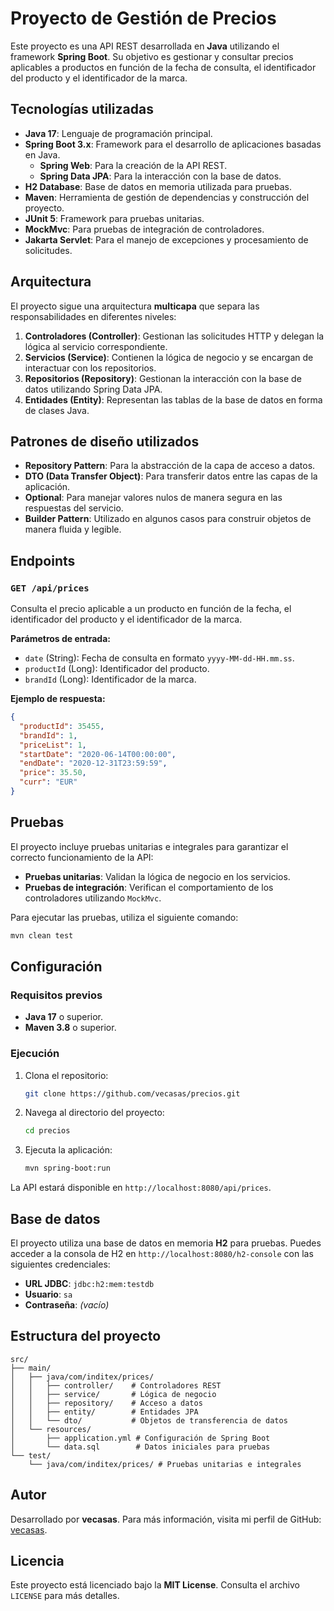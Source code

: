 # Proyecto de Gestión de Precios

Este proyecto es una API REST desarrollada en **Java** utilizando el framework **Spring Boot**. Su objetivo es gestionar y consultar precios aplicables a productos en función de la fecha de consulta, el identificador del producto y el identificador de la marca.

## Tecnologías utilizadas

- **Java 17**: Lenguaje de programación principal.
- **Spring Boot 3.x**: Framework para el desarrollo de aplicaciones basadas en Java.
  - **Spring Web**: Para la creación de la API REST.
  - **Spring Data JPA**: Para la interacción con la base de datos.
- **H2 Database**: Base de datos en memoria utilizada para pruebas.
- **Maven**: Herramienta de gestión de dependencias y construcción del proyecto.
- **JUnit 5**: Framework para pruebas unitarias.
- **MockMvc**: Para pruebas de integración de controladores.
- **Jakarta Servlet**: Para el manejo de excepciones y procesamiento de solicitudes.

## Arquitectura

El proyecto sigue una arquitectura **multicapa** que separa las responsabilidades en diferentes niveles:

1. **Controladores (Controller)**: Gestionan las solicitudes HTTP y delegan la lógica al servicio correspondiente.
2. **Servicios (Service)**: Contienen la lógica de negocio y se encargan de interactuar con los repositorios.
3. **Repositorios (Repository)**: Gestionan la interacción con la base de datos utilizando Spring Data JPA.
4. **Entidades (Entity)**: Representan las tablas de la base de datos en forma de clases Java.

## Patrones de diseño utilizados

- **Repository Pattern**: Para la abstracción de la capa de acceso a datos.
- **DTO (Data Transfer Object)**: Para transferir datos entre las capas de la aplicación.
- **Optional**: Para manejar valores nulos de manera segura en las respuestas del servicio.
- **Builder Pattern**: Utilizado en algunos casos para construir objetos de manera fluida y legible.

## Endpoints

### `GET /api/prices`
Consulta el precio aplicable a un producto en función de la fecha, el identificador del producto y el identificador de la marca.

**Parámetros de entrada:**
- `date` (String): Fecha de consulta en formato `yyyy-MM-dd-HH.mm.ss`.
- `productId` (Long): Identificador del producto.
- `brandId` (Long): Identificador de la marca.

**Ejemplo de respuesta:**
```json
{
  "productId": 35455,
  "brandId": 1,
  "priceList": 1,
  "startDate": "2020-06-14T00:00:00",
  "endDate": "2020-12-31T23:59:59",
  "price": 35.50,
  "curr": "EUR"
}
```

## Pruebas

El proyecto incluye pruebas unitarias e integrales para garantizar el correcto funcionamiento de la API:

- **Pruebas unitarias**: Validan la lógica de negocio en los servicios.
- **Pruebas de integración**: Verifican el comportamiento de los controladores utilizando `MockMvc`.

Para ejecutar las pruebas, utiliza el siguiente comando:
```bash
mvn clean test
```

## Configuración

### Requisitos previos
- **Java 17** o superior.
- **Maven 3.8** o superior.

### Ejecución
1. Clona el repositorio:
   ```bash
   git clone https://github.com/vecasas/precios.git
   ```
2. Navega al directorio del proyecto:
   ```bash
   cd precios
   ```
3. Ejecuta la aplicación:
   ```bash
   mvn spring-boot:run
   ```

La API estará disponible en `http://localhost:8080/api/prices`.

## Base de datos

El proyecto utiliza una base de datos en memoria **H2** para pruebas. Puedes acceder a la consola de H2 en `http://localhost:8080/h2-console` con las siguientes credenciales:

- **URL JDBC**: `jdbc:h2:mem:testdb`
- **Usuario**: `sa`
- **Contraseña**: *(vacío)*

## Estructura del proyecto

```
src/
├── main/
│   ├── java/com/inditex/prices/
│   │   ├── controller/    # Controladores REST
│   │   ├── service/       # Lógica de negocio
│   │   ├── repository/    # Acceso a datos
│   │   ├── entity/        # Entidades JPA
│   │   └── dto/           # Objetos de transferencia de datos
│   └── resources/
│       ├── application.yml # Configuración de Spring Boot
│       └── data.sql        # Datos iniciales para pruebas
└── test/
    └── java/com/inditex/prices/ # Pruebas unitarias e integrales
```

## Autor

Desarrollado por **vecasas**. Para más información, visita mi perfil de GitHub: [vecasas](https://github.com/vecasas).

## Licencia

Este proyecto está licenciado bajo la **MIT License**. Consulta el archivo `LICENSE` para más detalles.
